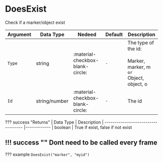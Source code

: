 # DoesExist
Check if a marker/object exist

| Argument              | Data Type                            | Nedeed                    | Default         | Description
| ----------------------| ------------------------------------ | ------------------------- |-----------------|-------------
| `Type`                | string | :material-checkbox-blank-circle: | `-` | The type of the id:<br><br> Marker, marker, m <br>`or`<br> Object, object, o
| `Id`                | string/number | :material-checkbox-blank-circle: | `-` | The id

??? success "Returns"
    | Data Type                            | Description
    | ------------------------------------ |-------------
    | boolean | True if exist, false if not exist

!!! success ""
    Dont need to be called every frame
---
??? example
    ```
    DoesExist("marker", "myid")
    ```